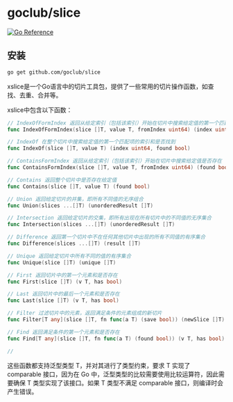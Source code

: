 # goclub/slice

[![Go Reference](https://pkg.go.dev/badge/github.com/goclub/slice.svg)](https://pkg.go.dev/github.com/goclub/slice)

## 安装

```bash
go get github.com/goclub/slice
```

xslice是一个Go语言中的切片工具包，提供了一些常用的切片操作函数，如查找、去重、合并等。

xslice中包含以下函数：

```go
// IndexOfFormIndex 返回从给定索引（包括该索引）开始在切片中搜索给定值的第一个匹配项的索引和是否找到
func IndexOfFormIndex(slice []T, value T, fromIndex uint64) (index uint64, found bool)

// IndexOf 在整个切片中搜索给定值的第一个匹配项的索引和是否找到
func IndexOf(slice []T, value T) (index uint64, found bool)

// ContainsFormIndex 返回从给定索引（包括该索引）开始在切片中搜索给定值是否存在
func ContainsFormIndex(slice []T, value T, fromIndex uint64) (found bool)

// Contains 返回整个切片中是否存在给定值
func Contains(slice []T, value T) (found bool)

// Union 返回给定切片的并集，即所有不同值的无序组合
func Union(slices ...[]T) (unorderedResult []T)

// Intersection 返回给定切片的交集，即所有出现在所有切片中的不同值的无序集合
func Intersection(slices ...[]T) (unorderedResult []T)

// Difference 返回第一个切片中不在任何其他切片中出现的所有不同值的有序集合
func Difference(slices ...[]T) (result []T)

// Unique 返回给定切片中所有不同的值的有序集合
func Unique(slice []T) (unique []T)

// First 返回切片中的第一个元素和是否存在
func First(slice []T) (v T, has bool)

// Last 返回切片中的最后一个元素和是否存在
func Last(slice []T) (v T, has bool)

// Filter 过滤切片中的元素，返回满足条件的元素组成的新切片
func Filter[T any](slice []T, fn func(a T) (save bool)) (newSlice []T)

// Find 返回满足条件的第一个元素和是否存在
func Find[T any](slice []T, fn func(a T) (found bool)) (v T, has bool)

// 
```

这些函数都支持泛型类型 T，并对其进行了类型约束，要求 T 实现了 comparable 接口，因为在 Go 中，泛型类型的比较需要使用比较运算符，因此需要确保 T 类型实现了该接口。如果 T 类型不满足 comparable 接口，则编译时会产生错误。


